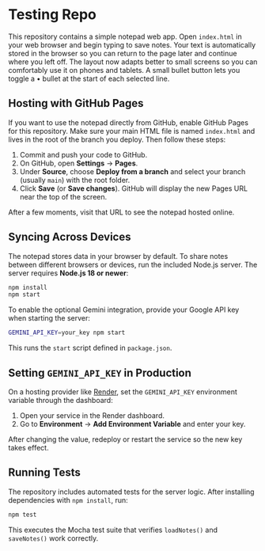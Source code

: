 # Testing Repo

This repository contains a simple notepad web app. Open `index.html` in
your web browser and begin typing to save notes. Your text is automatically
stored in the browser so you can return to the page later and continue where you
left off. The layout now adapts better to small screens so you can comfortably
use it on phones and tablets. A small bullet button lets you toggle a
• bullet at the start of each selected line.

## Hosting with GitHub Pages

If you want to use the notepad directly from GitHub, enable GitHub Pages for this
repository. Make sure your main HTML file is named `index.html` and lives in the
root of the branch you deploy. Then follow these steps:

1. Commit and push your code to GitHub.
2. On GitHub, open **Settings** → **Pages**.
3. Under **Source**, choose **Deploy from a branch** and select your branch
   (usually `main`) with the root folder.
4. Click **Save** (or **Save changes**). GitHub will display the new Pages URL
   near the top of the screen.

After a few moments, visit that URL to see the notepad hosted online.

## Syncing Across Devices

The notepad stores data in your browser by default. To share notes between
different browsers or devices, run the included Node.js server. The server
requires **Node.js 18 or newer**:

```bash
npm install
npm start
```

To enable the optional Gemini integration, provide your Google API key when
starting the server:

```bash
GEMINI_API_KEY=your_key npm start
```

This runs the `start` script defined in `package.json`.

## Setting `GEMINI_API_KEY` in Production

On a hosting provider like [Render](https://render.com/), set the
`GEMINI_API_KEY` environment variable through the dashboard:

1. Open your service in the Render dashboard.
2. Go to **Environment** → **Add Environment Variable** and enter your key.

After changing the value, redeploy or restart the service so the new key takes
effect.

## Running Tests

The repository includes automated tests for the server logic. After installing
dependencies with `npm install`, run:

```bash
npm test
```

This executes the Mocha test suite that verifies `loadNotes()` and
`saveNotes()` work correctly.

